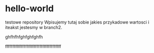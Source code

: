 # hello-world
testowe repository
Wpisujemy tutaj sobie jakies przykadowe wartosci i iteakst jestesmy w branch2. 

ghfhfhfghfghfghfh

fffffffffffffffffffffffffffffffffffffff
